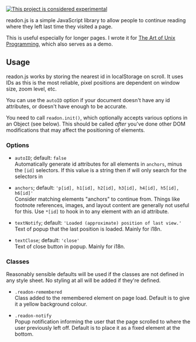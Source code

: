 [![This project is considered experimental](https://img.shields.io/badge/Status-experimental-red.svg)](https://arp242.net/status/experimental)

readon.js is a simple JavaScript library to allow people to continue reading
where they left last time they visited a page.

This is useful especially for longer pages. I wrote it for [The Art of Unix
Programming](https://arp242.net/the-art-of-unix-programming/), which also serves
as a demo.

Usage
-----

readon.js works by storing the nearest id in localStorage on scroll. It uses
IDs as this is the most reliable, pixel positions are dependent on window size,
zoom level, etc.

You can use the `autoID` option if your document doesn't have any id attributes,
or doesn't have enough to be accurate.

You need to call `readon.init()`, which optionally accepts various options in an
Object (see below). This should be called *after* you've done other DOM
modifications that may affect the positioning of elements.

### Options

- `autoID`; default: `false`<br>
  Automatically generate id attributes for all elements in `anchors`, minus the
  `[id]` selectors. If this value is a string then if will only search for the
  selectors in

- `anchors`; default: `'p[id], h1[id], h2[id], h3[id], h4[id], h5[id], h6[id]'`<br>
  Consider matching elements "anchors" to continue from. Things like footnote
  references, images, and layout content are generally not useful for this. Use
  `*[id]` to hook in to any element with an id attribute.

- `textNotify`; default: `'Loaded (approximate) position of last view.'`<br>
  Text of popup that the last position is loaded. Mainly for i18n.

- `textClose`; default: `'close'`<br>
  Text of close button in popup. Mainly for i18n.

### Classes

Reasonably sensible defaults will be used if the classes are not defined in any
style sheet. No styling at all will be added if they're defined.

- `.readon-remembered`<br>
  Class added to the remembered element on page load. Default is to give it a
  yellow background colour.

- `.readon-notify`<br>
  Popup notification informing the user that the page scrolled to where the user
  previously left off. Default is to place it as a fixed element at the bottom.
